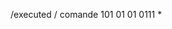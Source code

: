 /executed / comande 101 01 01 0111 *

<!---
makaksutdio/makaksutdio is a ✨ special ✨ repository because its `README.md` (this file) appears on your GitHub profile.
You can click the Preview link to take a look at your changes.
--->
